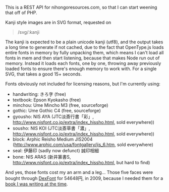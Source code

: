 This is a REST API for nihongoresources.com, so that I can
start weening that off of PHP.

Kanji style images are in SVG format, requested on

>  /svg/:kanji

The kanji is expected to be a plain unicode kanji (utf8), and the output takes a long time to generate if not cached, due to the fact that OpenType.js loads entire fonts in memory by fully unpacking them, which means I can't load all fonts in mem and then start listening, because that makes Node run out of memory. Instead it loads each fonts, one by one, throwing away previously loaded fonts to ensure there's enough memory to work with. For a single SVG, that takes a good 15+ seconds.

Fonts obviously not included for licensing reasons, but I'm currently using:

- handwriting: きろ字 (free)
- textbook: Epson Kyokasho (free)
- minchou: Ume Mincho M3 (free, sourceforge)
- gothic: Ume Gothic C4 (free, sourceforge)
- gyousho: NIS AYA (JTC淡斎行書「彩」, http://www.nisfont.co.jp/extra/index_hissho.html, sold everywhere)) 
- sousho: NIS KOI (JTC淡斎草書「濃」, http://www.nisfont.co.jp/extra/index_hissho.html, sold everywhere))
- block: Arphic Reisho Medium JIS2004 (http://www.arphic.com/usa/fontgallery/jis_6.htm, sold everywhere)
- seal: 伊藤印 (sadly now defunct) 誠印相細
- bone: NIS ARAS (新井篆書S, http://www.nisfont.co.jp/extra/index_hissho.html, but hard to find)

And yes, those fonts cost my an arm and a leg... Those five faces were bought through [DexFont](http://www.dex.ne.jp/download/font/) for 54648円, in 2009, because I needed them for a [book I was writing at the time](www.amazon.ca/Introduction-Japanese-Syntax-Grammar-Language/dp/9081507117).
